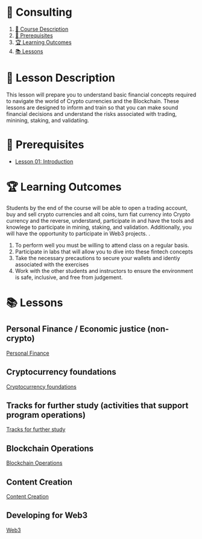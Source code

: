 # **💾 Consulting**

1. [📝 Course Description](#📝-course-description)
2. [🎯 Prerequisites](#🎯-prerequisites)
3. [🏆 Learning Outcomes](#🏆-learning-outcomes)
4. [📚 Lessons](#📚-lessons)


# 📝 Lesson Description

This lesson will prepare you to understand basic financial concepts required to navigate the world of Crypto currencies and the Blockchain. These lessons are designed to inform and train so that you can make sound financial decisions and understand the risks associated with trading, minining, staking, and validatiing.

# 🎯 Prerequisites

* [Lesson 01: Introduction](/courses/01-Introduction/home.md)

# 🏆 Learning Outcomes

Students by the end of the course will be able to open a trading account, buy and sell crypto currencies and alt coins, turn fiat currency into Crypto currency and the reverse, understand, participate in and have the tools and knowlege to participate in mining, staking, and validation. Additionally, you will have the opportunity to participate in Web3 projects.
.


1. To perform well you must be willing to attend class on a regular basis.
2. Participate in labs that will allow you to dive into these fintech concepts
3. Take the necessary precautions to secure your wallets and identiy associated with the exercises
4. Work with the other students and instructors to ensure the environment is safe, inclusive, and free from judgement.

# 📚 Lessons

## Personal Finance / Economic justice (non-crypto)
[Personal Finance](/courses/17-Crypto/lessons/personal-finance.md)

## Cryptocurrency foundations
[Cryptocurrency foundations](/courses/17-Crypto/lessons/crypto-foundations.md)

## Tracks for further study (activities that support program operations)
[Tracks for further study](/courses/17-Crypto/lessons/study-tracks.md)

## Blockchain Operations
[Blockchain Operations](/courses/17-Crypto/lessons/blockchain-operations.md)

## Content Creation
[Content Creation](/courses/17-Crypto/lessons/content-creation.md)

## Developing for Web3
[Web3](/courses/17-Crypto/lessons/web3.md)
